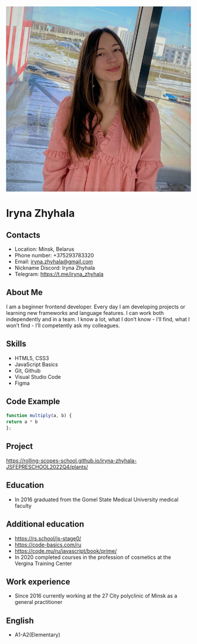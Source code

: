 ![My photo](/img/My%20photo.jpg)
# Iryna Zhyhala
## Contacts
* Location: Minsk, Belarus
* Phone number: +375293783320
* Email: iryna.zhyhala@gmail.com
* Nickname Discord: Iryna Zhyhala
* Telegram: https://t.me/iryna_zhyhala
## About Me
I am a beginner frontend developer. Every day I am developing projects or learning new frameworks and language features. I can work both independently and in a team. I know a lot, what I don’t know - I’ll find, what I won’t find - I’ll competently ask my colleagues.
## Skills
* HTML5, CSS3
* JavaScript Basics
* Git, Github
* Visual Studio Code
* Figma
## Code Example
```javascript
function multiply(a, b) {
return a * b
};
```
## Project
https://rolling-scopes-school.github.io/iryna-zhyhala-JSFEPRESCHOOL2022Q4/plants/
## Education
* In 2016 graduated from the Gomel State Medical University medical faculty
## Additional education
* https://rs.school/js-stage0/ 
* https://code-basics.com/ru 
* https://code.mu/ru/javascript/book/prime/ 
* In 2020 completed courses in the profession of cosmetics at the Vergina Training Center
## Work experience
* Since 2016 currently working at the 27 City polyclinic of Minsk as a general practitioner
## English
* A1-A2(Elementary)